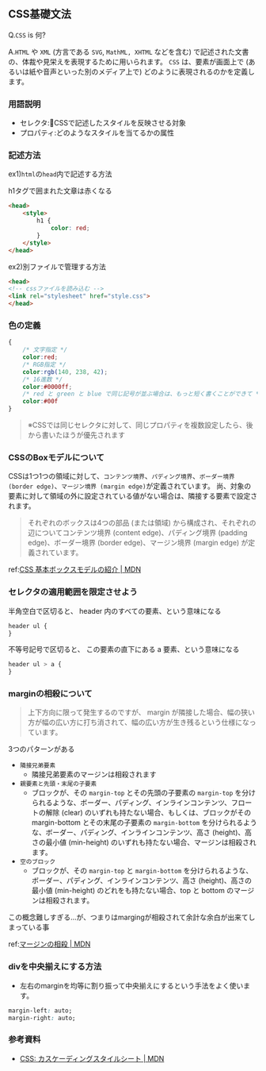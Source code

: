 ## CSS基礎文法

Q.`CSS` is 何?

A.`HTML` や `XML` (方言である `SVG`, `MathML, XHTML` などを含む) で記述された文書の、体裁や見栄えを表現するために用いられます。 `CSS` は、要素が画面上で (あるいは紙や音声といった別のメディア上で) どのように表現されるのかを定義します。


### 用語説明

- セレクタ:CSSで記述したスタイルを反映させる対象
- プロパティ:どのようなスタイルを当てるかの属性

### 記述方法

ex1)`html`の`head`内で記述する方法

h1タグで囲まれた文章は赤くなる

```html
<head>
    <style>
        h1 {
            color: red;
        }
    </style>
</head>
```

ex2)別ファイルで管理する方法

```html
<head>
<!-- cssファイルを読み込む -->
<link rel="stylesheet" href="style.css">
</head>
```

### 色の定義


```css
{
    /* 文字指定 */
    color:red;
    /* RGB指定 */
    color:rgb(140, 238, 42);
    /* 16進数 */
    color:#0000ff;
    /* red と green と blue で同じ記号が並ぶ場合は、もっと短く書くことができて */
    color:#00f
}
```

>※CSSでは同じセレクタに対して、同じプロパティを複数設定したら、後から書いたほうが優先されます

### CSSのBoxモデルについて

CSSは1つ1つの領域に対して、`コンテンツ境界`、`パディング境界`、`ボーダー境界 (border edge)`、`マージン境界 (margin edge)`が定義されています。
尚、対象の要素に対して領域の外に設定されている値がない場合は、隣接する要素で設定されます。

>それぞれのボックスは4つの部品 (または領域) から構成され、それぞれの辺についてコンテンツ境界 (content edge)、パディング境界 (padding edge)、ボーダー境界 (border edge)、マージン境界 (margin edge) が定義されています。


ref:[CSS 基本ボックスモデルの紹介 | MDN](https://developer.mozilla.org/ja/docs/Web/CSS/CSS_Box_Model/Introduction_to_the_CSS_box_model)

### セレクタの適用範囲を限定させよう

半角空白で区切ると、 header 内のすべての要素、という意味になる

```css
header ul {
}
```

不等号記号で区切ると、 この要素の直下にある a 要素、という意味になる

```css
header ul > a {
}
```

### marginの相殺について

>上下方向に限って発生するのですが、 margin が隣接した場合、幅の狭い方が幅の広い方に打ち消されて、幅の広い方が生き残るという仕様になっています。

3つのパターンがある

- `隣接兄弟要素`
  - 隣接兄弟要素のマージンは相殺されます
- `親要素と先頭・末尾の子要素`
  - ブロックが、その `margin-top` とその先頭の子要素の `margin-top` を分けられるような、ボーダー、パディング、インラインコンテンツ、フロートの解除 (clear) のいずれも持たない場合、もしくは、ブロックがその margin-bottom とその末尾の子要素の `margin-bottom` を分けられるような、ボーダー、パディング、インラインコンテンツ、高さ (height)、高さの最小値 (min-height) のいずれも持たない場合、マージンは相殺されます。
- `空のブロック`
  - ブロックが、その `margin-top` と `margin-bottom` を分けられるような、ボーダー、パディング、インラインコンテンツ、高さ (height)、高さの最小値 (min-height) のどれをも持たない場合、top と bottom のマージンは相殺されます。

この概念難しすぎる...が、つまりはmargingが相殺されて余計な余白が出来てしまっている事

ref:[マージンの相殺 | MDN](https://developer.mozilla.org/ja/docs/Web/CSS/CSS_Box_Model/Mastering_margin_collapsing)

### divを中央揃えにする方法

- 左右のmarginを均等に割り振って中央揃えにするという手法をよく使います。

```css
margin-left: auto;
margin-right: auto;
```

### 参考資料

- [CSS: カスケーディングスタイルシート | MDN](https://developer.mozilla.org/ja/docs/Web/CSS)
